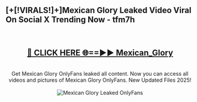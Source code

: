 <h2>[+[!VIRALS!]+]Mexican Glory Leaked Video Viral On Social X Trending Now - tfm7h</h2>
<br>
<div align="center">
<h2><a href="https://libra.edu.pl?Mexican_Glory" rel="nofollow">🔴 CLICK HERE 🌐==►► Mexican_Glory</a></h2>
<br>
Get Mexican Glory OnlyFans leaked all content. Now you can access all videos and pictures of Mexican Glory OnlyFans. New Updated Files 2025!
<br>
<br>
<a href="https://libra.edu.pl?Mexican_Glory" rel="nofollow" data-target="animated-image.originalLink"><img src="https://i.ibb.co.com/WyWwxjT/player-gif2.gif" alt="Mexican Glory Leaked OnlyFans" style="max-width: 100%; display: inline-block;" data-target="animated-image.originalImage"></a>
</div>
<br>